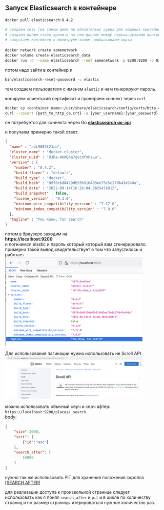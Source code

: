 ## Запуск Elasticsearch в контейнере

```sh
docker pull elasticsearch:8.4.2
```
```sh
# создаем сеть (на самом деле не обязательно нужна для общения контейнеров внути одной сети)
# создаем волюм чтобы хранить на нем данные между перезагрузками контейнера
# запускаем контейнер и монитруем волюм пробрасываем порты

docker network create somenetwork
docker volume create elasticsearch_data
docker run -d --name elasticsearch --net somenetwork -p 9200:9200 -p 9300:9300 -e "discovery.type=single-node" -v elasticsearch_data:/usr/share/elasticsearch/data elasticsearch:8.4.2
```
потом надо зайти в контейнер и 
```sh
bin/elasticsearch-reset-password -u elastic
```
там создаем пользователя с именем `elastic` и нам генерируют пароль.

копируем клиентский сертификат и проверяем коннект через `curl`
``` sh
docker cp <container_name>:/usr/share/elasticsearch/config/certs/http_ca.crt .
curl --cacert {path_to_http_ca.crt} -u {your_username}:{your_password} https://localhost:9200
```

он потребуется для коннекта через Go **[elasticsearch go-api](https://www.elastic.co/guide/en/elasticsearch/client/go-api/current/connecting.html#verifying-with-ca)**

и получаем примерно такой ответ: 
```json
{
  "name" : "adc9003f21ab",
  "cluster_name" : "docker-cluster",
  "cluster_uuid" : "R3Ra-AkmQ4a7qvcdfmFsLw",
  "version" : {
    "number" : "8.4.2",
    "build_flavor" : "default",
    "build_type" : "docker",
    "build_hash" : "89f8c6d8429db93b816403ee75e5c270b43a940a",
    "build_date" : "2022-09-14T16:26:04.382547801Z",
    "build_snapshot" : false,
    "lucene_version" : "9.3.0",
    "minimum_wire_compatibility_version" : "7.17.0",
    "minimum_index_compatibility_version" : "7.0.0"
  },
  "tagline" : "You Know, for Search"
}
```

потом в браузере заходим на <br> 
**https://localhost:9200** <br>
и логинимся elastic и пароль который который вам сгенерировало.
примерно такой вывод свидетельствует о том что запустилось и работает
<br>
<img src="./misc/elasitc_success.png" width=450>
<br>


Для использования пагинации нужно использовать не Scroll API
<br>
<img src="./misc/scroll_api_deprecated.png" width=450>
<br>

можно использовать обычный серч и серч афтер:
`https://localhost:9200/places/_search`<br>
body:
```json
{   
    "size":1000,
    "sort": [
        {"id":"asc"}
    ],
    "search_after": [
        16000
    ]
}
```
нужно так же использовать PIT для хранения положения скролла [[SEARCH AFTER]](https://www.elastic.co/guide/en/elasticsearch/reference/8.8/paginate-search-results.html#search-after)

для реализации доступа к произвольной странице следует использовать как я понял
`search_after` и `pit` и в цикле по количеству страниц и по размер страницы итерироваться нужное количество раз.